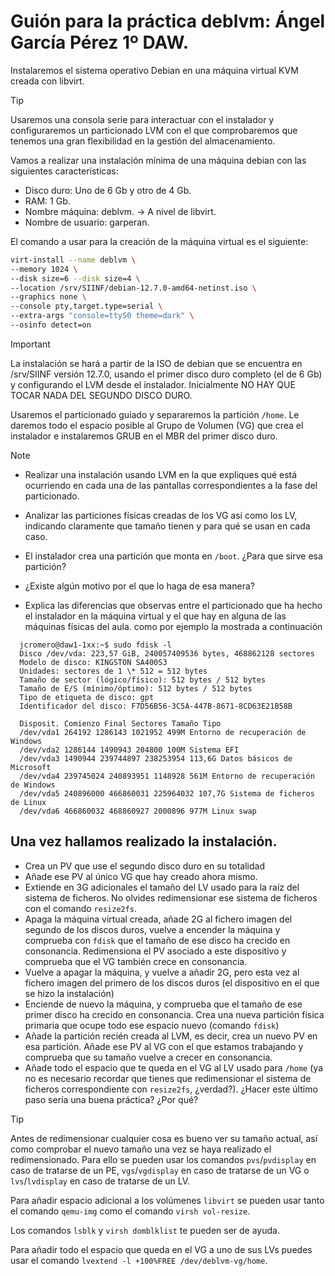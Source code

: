 # Guión para la práctica deblvm: Ángel García Pérez 1º DAW.

Instalaremos el sistema operativo Debian en una máquina virtual KVM creada con libvirt.

> [!TIP]
> Usaremos una consola serie para interactuar con el instalador y configuraremos un particionado LVM
> con el que comprobaremos que tenemos una gran flexibilidad en la gestión del almacenamiento.

Vamos a realizar una instalación mínima de una máquina debian con las siguientes características:

- Disco duro: Uno de 6 Gb y otro de 4 Gb.
- RAM: 1 Gb.
- Nombre máquina: deblvm. -> A nivel de libvirt.
- Nombre de usuario: garperan.


El comando a usar para la creación de la máquina virtual es el siguiente:

```bash
virt-install --name deblvm \
--memory 1024 \
--disk size=6 --disk size=4 \
--location /srv/SIINF/debian-12.7.0-amd64-netinst.iso \
--graphics none \
--console pty,target.type=serial \
--extra-args "console=ttyS0 theme=dark" \
--osinfo detect=on
```

> [!IMPORTANT]
> La instalación se hará a partir de la ISO de debian que se encuentra en /srv/SIINF versión 12.7.0, usando el
> primer disco duro completo (el de 6 Gb) y configurando el LVM desde el instalador. Inicialmente NO HAY QUE TOCAR
> NADA DEL SEGUNDO DISCO DURO.

Usaremos el particionado guiado y separaremos la partición `/home`. Le daremos todo el espacio posible al Grupo de Volumen (VG) que crea el instalador e instalaremos GRUB en el MBR del primer disco duro.

> [!NOTE]
> - Realizar una instalación usando LVM en la que expliques qué está ocurriendo en cada una
>    de las pantallas correspondientes a la fase del particionado.
>
> - Analizar las particiones físicas creadas de los VG así como los LV, indicando claramente
>   que tamaño tienen y para qué se usan en cada caso.
>
> - El instalador crea una partición que monta en `/boot`. ¿Para que sirve esa partición?
> 
> - ¿Existe algún motivo por el que lo haga de esa manera?
> 
> - Explica las diferencias que observas entre el particionado que ha hecho
> el instalador en la máquina virtual y el que hay en alguna de las máquinas 
> físicas del aula. como por ejemplo la mostrada a continuación


      jcromero@daw1-1xx:~$ sudo fdisk -l
      Disco /dev/vda: 223,57 GiB, 240057409536 bytes, 468862128 sectores
      Modelo de disco: KINGSTON SA400S3
      Unidades: sectores de 1 \* 512 = 512 bytes
      Tamaño de sector (lógico/físico): 512 bytes / 512 bytes
      Tamaño de E/S (mínimo/óptimo): 512 bytes / 512 bytes
      Tipo de etiqueta de disco: gpt
      Identificador del disco: F7D56B56-3C5A-447B-8671-8CD63E21B58B

      Disposit. Comienzo Final Sectores Tamaño Tipo
      /dev/vda1 264192 1286143 1021952 499M Entorno de recuperación de Windows
      /dev/vda2 1286144 1490943 204800 100M Sistema EFI
      /dev/vda3 1490944 239744897 238253954 113,6G Datos básicos de Microsoft
      /dev/vda4 239745024 240893951 1148928 561M Entorno de recuperación de Windows
      /dev/vda5 240896000 466860031 225964032 107,7G Sistema de ficheros de Linux
      /dev/vda6 466860032 468860927 2000896 977M Linux swap

## Una vez hallamos realizado la instalación.

- Crea un PV que use el segundo disco duro en su totalidad
- Añade ese PV al único VG que hay creado ahora mismo.
- Extiende en 3G adicionales el tamaño del LV usado para la raíz del
  sistema de ficheros. No olvides redimensionar ese sistema de ficheros
  con el comando `resize2fs`.
- Apaga la máquina virtual creada, añade 2G al fichero imagen del
  segundo de los discos duros, vuelve a encender la máquina y comprueba
  con `fdisk` que el tamaño de ese disco ha crecido en consonancia.
  Redimensiona el PV asociado a este dispositivo y comprueba que el VG
  también crece en consonancia.
- Vuelve a apagar la máquina, y vuelve a añadir 2G, pero esta vez al
  fichero imagen del primero de los discos duros (el dispositivo en el
  que se hizo la instalación)
- Enciende de nuevo la máquina, y comprueba que el tamaño de ese primer
  disco ha crecido en consonancia. Crea una nueva partición física
  primaria que ocupe todo ese espacio nuevo (comando `fdisk`)
- Añade la partición recién creada al LVM, es decir, crea un nuevo PV en
  esa partición. Añade ese PV al VG con el que estamos trabajando y
  comprueba que su tamaño vuelve a crecer en consonancia.
- Añade todo el espacio que te queda en el VG al LV usado para `/home`
  (ya no es necesario recordar que tienes que redimensionar el sistema
  de ficheros correspondiente con `resize2fs`, ¿verdad?). ¿Hacer este
  último paso sería una buena práctica? ¿Por qué?


> [!TIP]
> Antes de redimensionar cualquier cosa es bueno ver su tamaño actual, así
> como comprobar el nuevo tamaño una vez se haya realizado el
> redimensionado. Para ello se pueden usar los comandos `pvs`/`pvdisplay`
> en caso de tratarse de un PE, `vgs`/`vgdisplay` en caso de tratarse de
> un VG o `lvs`/`lvdisplay` en caso de tratarse de un LV.
>
> Para añadir espacio adicional a los volúmenes `libvirt` se pueden usar
> tanto el comando `qemu-img` como el comando `virsh vol-resize`.
>
> Los comandos `lsblk` y `virsh domblklist` te pueden ser de ayuda.
>
> Para añadir todo el espacio que queda en el VG a uno de sus LVs puedes
> usar el comando `lvextend -l +100%FREE /dev/deblvm-vg/home`.
